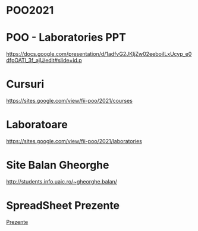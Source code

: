# POO2021 

# POO - Laboratories  PPT
https://docs.google.com/presentation/d/1adfvG2JKIjZw02eeboiILxUcyp_e0dfpOATl_3f_ajU/edit#slide=id.p

# Cursuri
https://sites.google.com/view/fii-poo/2021/courses

# Laboratoare
https://sites.google.com/view/fii-poo/2021/laboratories

# Site Balan Gheorghe
http://students.info.uaic.ro/~gheorghe.balan/

# SpreadSheet Prezente
<a href="https://docs.google.com/spreadsheets/d/1Xgcs0VzBAYBW-cqcLjm2cx-pslqrOzAckoqmsXSInUI/edit#gid=881938833" target="_blank">Prezente</a>
